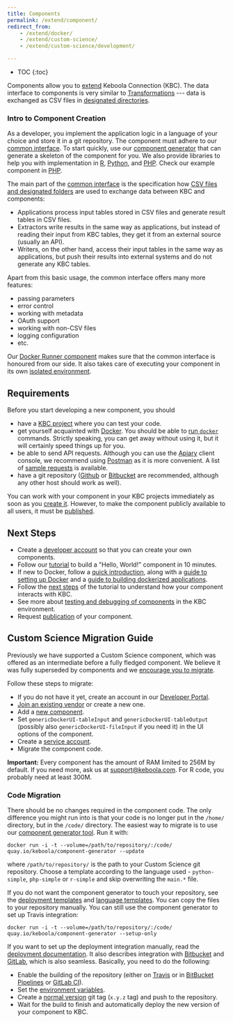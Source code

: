 ```yaml
---
title: Components
permalink: /extend/component/
redirect_from:
    - /extend/docker/
    - /extend/custom-science/
    - /extend/custom-science/development/

---
```


* TOC
{:toc}

Components allow you to [extend](/extend/) Keboola Connection (KBC).
The data interface to components is very similar to [Transformations](https://help.keboola.com/manipulation/transformations/) --- data is exchanged as
CSV files in [designated directories](/extend/common-interface/).

### Intro to Component Creation
As a developer, you implement the application logic in a language of your choice and store it in a
git repository. The component must adhere to our [common interface](/extend/common-interface/).
To start quickly, use our [component generator](https://github.com/keboola/component-generator) that can generate a skeleton of the component for you. We also provide libraries to help you with implementation in
[R](https://github.com/keboola/r-docker-application),
[Python](https://github.com/keboola/python-docker-application), and
[PHP](https://github.com/keboola/php-docker-application).
Check our example component in [PHP](https://github.com/keboola/docker-demo-app).

The main part of the [common interface](/extend/common-interface/) is the specification how 
[CSV files and designated folders](/extend/common-interface/folders/) are used to exchange data between KBC and components:

- Applications process input tables stored in CSV files and generate result tables in CSV files.
- Extractors write results in the same way as applications, but instead of reading their
input from KBC tables, they get it from an external source (usually an API).
- Writers, on the other hand, access their input tables in the same way as applications, but push their results into external systems and do not generate any KBC tables.


Apart from this basic usage, the common interface offers many more features:

- passing parameters
- error control
- working with metadata
- OAuth support
- working with non-CSV files
- logging configuration
- etc.

Our [Docker Runner component](/extend/docker-runner/) makes sure that the common interface is honoured
from our side. It also takes care of executing your component in its own [isolated environment](/extend/docker-runner/).

## Requirements
Before you start developing a new component, you should

- have a [KBC project](/#development-project) where you can test your code.
- get yourself acquainted with [Docker](/extend/component/docker-tutorial/). You should be
able to [run `docker`](/extend/component/docker-tutorial/setup/) commands. Strictly speaking, you can get away
without using it, but it will certainly speed things up for you.
- be able to send API requests. Although you can use the [Apiary](https://apiary.io/) client console, we
recommend using [Postman](https://www.getpostman.com/) as it is
more convenient. A list of [sample requests](https://documenter.getpostman.com/view/3086797/collection/77h845D)
is available.
- have a git repository ([Github](https://github.com/) or [Bitbucket](https://bitbucket.org/) are recommended, 
although any other host should work as well).

You can work with your component in your KBC projects immediately as soon as you
[create it](/extend/component/tutorial/). However, to make the component publicly available to all users,
it must be [published](/extend/publish/).

## Next Steps
- Create a [developer account](/extend/component/tutorial/#before-you-start) so that you can create your own components.
- Follow our [tutorial](/extend/component/tutorial/) to build a "Hello, World!" component in 10 minutes.
- If new to Docker, follow a [quick introduction](/extend/component/docker-tutorial/),
along with a [guide to setting up Docker](/extend/component/docker-tutorial/setup/) and a
[guide to building dockerized applications](/extend/component/docker-tutorial/howto/).
- Follow the [next steps](/extend/component/tutorial/input-mapping/) of the tutorial to understand how your component interacts with KBC.
- See more about [testing and debugging of components](/extend/component/tutorial/debugging/) in the KBC environment.
- Request [publication](/extend/publish/) of your component.

## Custom Science Migration Guide
Previously we have supported a Custom Science component, which was offered as an intermediate before a fully fledged component.
We believe it was fully superseded by components and we [encourage you to migrate](http://status.keboola.com/farewell-to-custom-science).

Follow these steps to migrate:

- If you do not have it yet, create an account in our [Developer Portal](https://components.keboola.com/).
- [Join an existing vendor](/extend/component/tutorial/#before-you-start) or create a new one.
- Add a [new component](/extend/component/tutorial/#creating-a-component).
- Set `genericDockerUI-tableInput` and `genericDockerUI-tableOutput` (possibly also `genericDockerUI-fileInput` if you need it) in the UI options of the component.
- Create a [service account](/extend/component/tutorial/#creating-a-deployment-account).
- Migrate the component code.

**Important:** Every component has the amount of RAM limited to 256M by default. If you need more, ask us at 
[support@keboola.com](mailto:support@keboola.com). For R code, you probably need at least 300M.

### Code Migration
There should be no changes required in the component code. The only difference you might run into is that your
code is no longer put in the `/home/` directory, but in the `/code/` directory. The easiest way to migrate is
to use our [component generator tool](https://github.com/keboola/component-generator).
Run it with:

    docker run -i -t --volume=/path/to/repository/:/code/ quay.io/keboola/component-generator --update

where `/path/to/repository/` is the path to your Custom Science git repository. Choose a template according to the
language used - `python-simple`, `php-simple` or `r-simple` and skip overwriting the `main.*` file.

If you do not want the component generator to touch your repository, see the [deployment templates](https://github.com/keboola/component-generator/tree/master/templates-common)
and [language templates](https://github.com/keboola/component-generator/tree/master/templates). You can copy the files to your
repository manually. You can still use the component generator to set up Travis integration:

    docker run -i -t --volume=/path/to/repository/:/code/ quay.io/keboola/component-generator --setup-only

If you want to set up the deployment integration manually, read the [deployment documentation](/extend/component/deployment/).
It also describes integration with [Bitbucket](/extend/component/deployment/#bitbucket-integration)
and [GitLab](/extend/component/deployment/#gitlab-integration), which is also seamless. Basically, you need to do the following:

- Enable the building of the repository (either on [Travis](https://docs.travis-ci.com/) or in [BitBucket Pipelines](https://bitbucket.org/product/features/pipelines) or [GitLab CI](https://about.gitlab.com/features/gitlab-ci-cd/)).
- Set the [environment variables](/extend/component/deployment/#deploy-configuration).
- Create a [normal version](https://semver.org/#spec-item-2) git tag (`x.y.z` tag) and push to the repository.
- Wait for the build to finish and automatically deploy the new version of your component to KBC.

